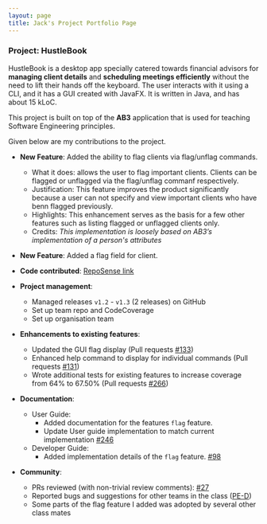 ```yaml
---
layout: page
title: Jack's Project Portfolio Page
---
```


### Project: HustleBook

HustleBook is a desktop app specially catered towards financial advisors for **managing client details** and **scheduling meetings efficiently** without the need to lift their hands off the keyboard.
The user interacts with it using a CLI, and it has a GUI created with JavaFX. It is written in Java, and has about 15 kLoC.

This project is built on top of the **AB3** application that is used for teaching Software Engineering principles.

Given below are my contributions to the project.

* **New Feature**: Added the ability to flag clients via flag/unflag commands.
    * What it does: allows the user to flag important clients. Clients can be flagged or unflagged via the flag/unflag commanf respectively. 
    * Justification: This feature improves the product significantly because a user can not specify and view important clients who have benn flagged previously. 
    * Highlights: This enhancement serves as the basis for a few other features such as listing flagged or unflagged clients only. 
    * Credits: *This implementation is loosely based on AB3’s implementation of a person's attributes*

* **New Feature**: Added a flag field for client. 

* **Code contributed**: [RepoSense link](https://nus-cs2103-ay2122s2.github.io/tp-dashboard/?search=j4ck990&sort=groupTitle&sortWithin=title&timeframe=commit&mergegroup=&groupSelect=groupByRepos&breakdown=false&since=2022-02-18&tabOpen=true&tabType=authorship&zFR=false&tabAuthor=j4ck990&tabRepo=AY2122S2-CS2103T-W15-2%2Ftp%5Bmaster%5D&authorshipIsMergeGroup=false&authorshipFileTypes=functional-code~docs~test-code~other&authorshipIsBinaryFileTypeChecked=false)

* **Project management**:
    * Managed releases `v1.2` - `v1.3` (2 releases) on GitHub
    * Set up team repo and CodeCoverage
    * Set up organisation team

* **Enhancements to existing features**:
    * Updated the GUI flag display (Pull requests [\#133](https://github.com/AY2122S2-CS2103T-W15-2/tp/pull/133))
    * Enhanced help command to display for individual commands (Pull requests [\#131](https://github.com/AY2122S2-CS2103T-W15-2/tp/pull/131))
    * Wrote additional tests for existing features to increase coverage from 64% to 67.50% (Pull requests [\#266](https://github.com/AY2122S2-CS2103T-W15-2/tp/pull/266))

* **Documentation**:
    * User Guide:
        * Added documentation for the features `flag` feature. 
        * Update User guide implementation to match current implementation [\#246](https://github.com/AY2122S2-CS2103T-W15-2/tp/pull/246)
    * Developer Guide:
        * Added implementation details of the `flag` feature. [\#98](https://github.com/AY2122S2-CS2103T-W15-2/tp/pull/98)

* **Community**:
    * PRs reviewed (with non-trivial review comments): [\#27](https://github.com/AY2122S2-CS2103T-W15-2/tp/pull/27)
    * Reported bugs and suggestions for other teams in the class ([PE-D](https://github.com/j4ck990/ped/issues?q=is:issue+is:open))
    * Some parts of the flag feature I added was adopted by several other class mates
